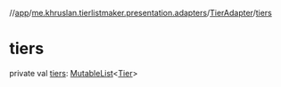//[app](../../../index.md)/[me.khruslan.tierlistmaker.presentation.adapters](../index.md)/[TierAdapter](index.md)/[tiers](tiers.md)

# tiers

private val [tiers](tiers.md): [MutableList](https://kotlinlang.org/api/latest/jvm/stdlib/kotlin.collections/-mutable-list/index.html)&lt;[Tier](../../me.khruslan.tierlistmaker.data.models.tierlist/-tier/index.md)&gt;
